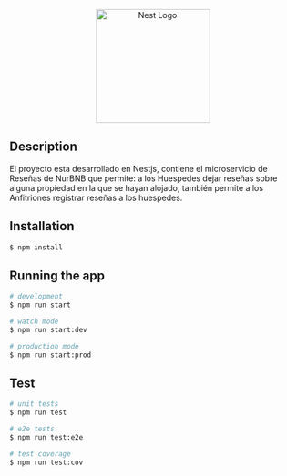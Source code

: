 <p align="center">
  <a href="http://nestjs.com/" target="blank"><img src="https://nestjs.com/img/logo-small.svg" width="200" alt="Nest Logo" /></a>
</p>

## Description

El proyecto esta desarrollado en Nestjs, contiene el microservicio de Reseñas de NurBNB que permite: a los Huespedes dejar reseñas sobre alguna propiedad en la que se hayan alojado, también permite a los Anfitriones registrar reseñas a los huespedes. 

## Installation

```bash
$ npm install
```

## Running the app

```bash
# development
$ npm run start

# watch mode
$ npm run start:dev

# production mode
$ npm run start:prod
```

## Test

```bash
# unit tests
$ npm run test

# e2e tests
$ npm run test:e2e

# test coverage
$ npm run test:cov
```



